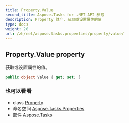 ```yaml
---
title: Property.Value
second_title: Aspose.Tasks for .NET API 参考
description: Property 财产. 获取或设置属性的值
type: docs
weight: 20
url: /zh/net/aspose.tasks.properties/property/value/
---
```

## Property.Value property

获取或设置属性的值。

```csharp
public object Value { get; set; }
```

### 也可以看看

* class [Property](../)
* 命名空间 [Aspose.Tasks.Properties](../../property/)
* 部件 [Aspose.Tasks](../../../)


